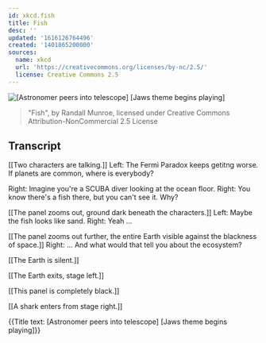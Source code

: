 ```yaml
---
id: xkcd.fish
title: Fish
desc: ''
updated: '1616126764496'
created: '1401865200000'
sources:
  name: xkcd
  url: 'https://creativecommons.org/licenses/by-nc/2.5/'
  license: Creative Commons 2.5
---
```

![[Astronomer peers into telescope] [Jaws theme begins playing]](https://imgs.xkcd.com/comics/fish.png)
> "Fish", by Randall Munroe, licensed under Creative Commons Attribution-NonCommercial 2.5 License

## Transcript
[[Two characters are talking.]]
Left: The Fermi Paradox keeps getitng worse. If planets are common, where 
is
 everybody?

Right: Imagine you're a SCUBA diver looking at the ocean floor.
Right: You know there's a fish there, but you can't see it.  Why?

[[The panel zooms out, ground dark beneath the characters.]]
Left: Maybe the fish looks like sand.
Right: Yeah ...

[[The panel zooms out further, the entire Earth visible against the blackness of space.]]
Right: ... And what would that tell you about the ecosystem?

[[The Earth is silent.]]

[[The Earth exits, stage left.]]

[[This panel is completely black.]]

[[A shark enters from stage right.]]

{{Title text: [Astronomer peers into telescope] [Jaws theme begins playing]}}

